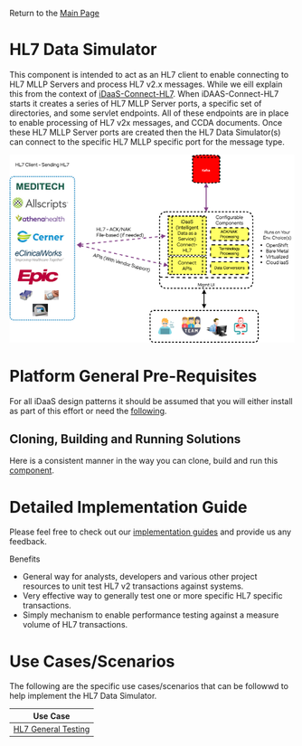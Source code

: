 Return to the <a href="https://project-herophilus.github.io/Project-Herophilus-Assets/" target="_blank">Main Page</a>

# HL7 Data Simulator
This component is intended to act as an HL7 client to enable connecting to HL7 MLLP Servers and process HL7 v2.x 
messages. While we eill explain this from the context of [iDaaS-Connect-HL7](https://github.com/Project-Herophilus/iDaaS-Connect/tree/main/iDaaS-Connect-HL7). 
When iDAAS-Connect-HL7 starts it creates a series of HL7 MLLP Server ports, a specific set of directories, and some servlet endpoints.  All of these
endpoints are in place to enable processing of HL7 v2x messages, and CCDA documents. Once these HL7 MLLP Server ports are
created then the HL7 Data Simulator(s) can connect to the specific HL7 MLLP specific port for the message type.

![Data Flow](https://github.com/Project-Herophilus/Project-Herophilus-Assets/blob/main/images/iDaaS-Platform/DataFlow-HL7.png)

# Platform General Pre-Requisites
For all iDaaS design patterns it should be assumed that you will either install as part of this effort or need the
[following](https://github.com/Project-Herophilus/Project-Herophilus-Assets/blob/main/PreRequisites.md).

## Cloning, Building and Running Solutions
Here is a consistent manner in the way you can clone, build and run this
[component](https://github.com/Project-Herophilus/Project-Herophilus-Assets/blob/main/CloningBuildingRunningSolution.md).

# Detailed Implementation Guide
Please feel free to check out our [implementation guides](https://github.com/Project-Herophilus/Project-Herophilus-Assets/blob/main/Platform-Content/ImplementationGuides/intro.md)
and provide us any feedback.

Benefits

- General way for analysts, developers and various other project resources to unit test HL7 v2 transactions
against systems.
- Very effective way to generally test one or more specific HL7 specific transactions.
- Simply mechanism to enable performance testing against a measure volume of HL7 transactions.

# Use Cases/Scenarios
The following are the specific use cases/scenarios that can be followwd to help implement 
the HL7 Data Simulator.

| Use Case                |
|-------------------------|
| [HL7 General Testing](https://github.com/Project-Herophilus/Project-Herophilus-Assets/blob/main/Platform-Content/ImplementationGuides/DataSim-HL7.md) |




